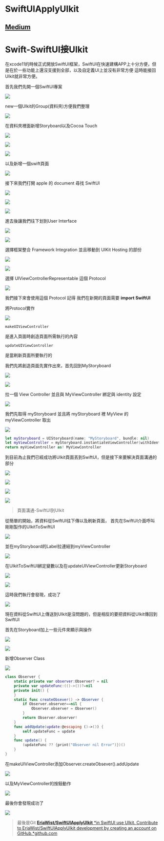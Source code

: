 # SwiftUIApplyUIkit
## [Medium](https://c121680118.medium.com/swift-swiftui%E6%8E%A5uikit-41cd9a0c68d)


# Swift-SwiftUI接UIkit

在xcode11的時候正式開放SwiftUI框架，SwiftUI在快速建構APP上十分方便，但是在於一些功能上還沒支援到全部，以及自定義UI上並沒有非常方便
這時能接回UIkit就非常方便。

首先我們先開一個SwiftUI專案

![](https://cdn-images-1.medium.com/max/6032/1*FShgeanKZSk6Hn1UJqbfEg.png)

new一個UIkit的Group(資料夾)方便我們整理

![](https://cdn-images-1.medium.com/max/2000/1*i1Xc5uAZCwvSEquGT4Pw2w.png)

在資料夾裡面新增Storyboard以及Cocoa Touch

![](https://cdn-images-1.medium.com/max/5760/1*A0j_CSOwGljiD6Ielaiv-w.png)

![](https://cdn-images-1.medium.com/max/6208/1*RmEiZit8dSnNYo_bI36KvA.png)

![](https://cdn-images-1.medium.com/max/6208/1*3jA7ANHkG6CMLa_Tez6lOQ.png)

以及新增一個swift頁面

![](https://cdn-images-1.medium.com/max/6208/1*QStP4RqWJ0BIZMnow-if7Q.png)

接下來我們打開 apple 的 document 尋找 SwiftUI

![](https://cdn-images-1.medium.com/max/6208/1*KDDUphE2J0xlQsMHc59bVQ.png)

![](https://cdn-images-1.medium.com/max/6208/1*CZmZcBZspsr2IS3unmm86Q.png)

![](https://cdn-images-1.medium.com/max/6208/1*HXlgwk8X3Z1qKLfLCgAXeA.png)

進去後讓我們往下划到User Interface

![](https://cdn-images-1.medium.com/max/6208/1*aXGAMHnsoTB-CIehbm2Aew.png)

![](https://cdn-images-1.medium.com/max/6208/1*7Mlv3ocm60dbZzTC0Ijc2Q.png)

選擇框架整合 Framework Integration 並且移動到 UIKit Hosting 的部份

![](https://cdn-images-1.medium.com/max/6208/1*YBT0klFrkFgtXmUqb_3rww.png)

![](https://cdn-images-1.medium.com/max/6208/1*7inVB62FGW6ovxDPCV7KvA.png)

選擇 UIViewControllerRepresentable 這個 Protocol

![](https://cdn-images-1.medium.com/max/6208/1*CWRQdO1Ufeho8cbNpvyS1g.png)

我們接下來會使用這個 Protocol 
記得 我們在新開的頁面需要 **import SwiftUI**

將Protocol實作

![](https://cdn-images-1.medium.com/max/6208/1*yrvqFaOi8oElf2-Y90Jeaw.png)

    makeUIViewController

是進入頁面時創造頁面所需執行的內容

    updateUIViewController

是當刷新頁面所要執行的

我們先將創造頁面先實作出來，首先回到MyStoryboard

![](https://cdn-images-1.medium.com/max/6208/1*kLXIzQXvwxEv0iR0hkZAeQ.png)

![](https://cdn-images-1.medium.com/max/6208/1*qp-QfGSMZCU-1V24Ni_EgA.png)

拉一個 View Controller 並且與 MyViewController 綁定與 identity 設定

![](https://cdn-images-1.medium.com/max/6208/1*2S3-ls5TfjIs1oVNl8sl1A.png)

我們先取得 myStoryboard 並且將 myStoryboard 裡 MyView 的 myViewController 取出

![](https://cdn-images-1.medium.com/max/6208/1*b8uZmoHIRh41-ejO4rBZEw.png)

``` swift
let myStoryboard = UIStoryboard(name: "MyStoryboard", bundle: nil)
let myViewController = myStoryboard.instantiateViewController(withIdentifier: "MyView")
return myViewController as! MyViewController
```

到目前為止我們已經成功將UIkit頁面丟到SwiftUI，但是接下來要解決頁面溝通的部分

![](https://cdn-images-1.medium.com/max/6208/1*YvkRC7YrwYZgonJVPq7Rew.png)

![](https://cdn-images-1.medium.com/max/6208/1*B36tqR7XL0KFN61WE1k4wg.png)

![](https://cdn-images-1.medium.com/max/6208/1*3ZrtDomAW_VbvZREcvACqg.png)

![](https://cdn-images-1.medium.com/max/6208/1*HSsCIbgkyNRxoDiNFPx4iQ.png)
> 頁面溝通-SwiftUI到UIkit

從簡單的開始，將資料從SwiftUI往下傳以及刷新頁面，
首先在SwiftUI介面呼叫剛剛製作的UIkitToSwiftUI

![](https://cdn-images-1.medium.com/max/6208/1*aF4Nl5Ue2G7b7OUhBw9Crw.png)

並在myStoryboard的Label拉連結到myViewController

![](https://cdn-images-1.medium.com/max/6208/1*J_DaGH9c0ONYlVKVYDikTg.png)

在UIkitToSwiftUI綁定變數以及在updateUIViewController更新Storyboard

![](https://cdn-images-1.medium.com/max/6208/1*hs_Dmg0GBtROPfnNfwLYjw.png)

![](https://cdn-images-1.medium.com/max/6208/1*vVeqBg3UUKN6qxA0OpYDKA.png)

這時我們執行會發現，成功了

![](https://cdn-images-1.medium.com/max/2000/1*5KCxTItgv_N8JDeym7wCog.gif)

現在資料從SwiftUI上傳送到UIkit是沒問題的，但是相反的要把資料從UIkit傳回到SwiftUI

首先在Storyboard加上一些元件來顯示與操作

![](https://cdn-images-1.medium.com/max/6208/1*YgnOBfl61JpkYxmJyOi2dg.png)

![](https://cdn-images-1.medium.com/max/6208/1*n2iQJVKnHZYopx2Cj4C3RA.png)

新增Observer Class

![](https://cdn-images-1.medium.com/max/6208/1*hLexuIzv4rtzMIlokWDzcA.png)

``` swift
class Observer {
    static private var observer:Observer? = nil
    private var updateFunc:(()->())?=nil
    private init() {
    }
    static func createObsever() -> Observer {
        if Observer.observer==nil {
            Observer.observer = Observer()
        }
        return Observer.observer!
    }
    func addUpdate(update:@escaping ()->()) {
        self.updateFunc = update
    }
    func update() {
        (updateFunc ?? {print("Observer nil Error")})()
    }
}
```

在makeUIViewController添加Observer.createObsever().addUpdate

![](https://cdn-images-1.medium.com/max/6208/1*FaB0m678eGOdx1GJPGqSAw.png)

以及MyViewController的按鈕動作

![](https://cdn-images-1.medium.com/max/6208/1*vzZLNXSzTKFyBDeUOzDzDA.png)

最後你會發現成功了

![](https://cdn-images-1.medium.com/max/2000/1*LGG-4TgurQpxPru5RUsVJA.gif)
> 最後是Git
[**EriaWist/SwiftUIApplyUIkit**
*in SwiftUI use UIkit. Contribute to EriaWist/SwiftUIApplyUIkit development by creating an account on GitHub.*github.com](https://github.com/EriaWist/SwiftUIApplyUIkit)
